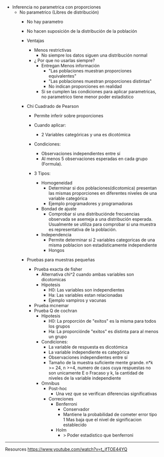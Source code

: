 - Inferencia no parametrica con proporciones
  - No parametrico (Libres de distribución)
    - No hay parametro
    - No hacen suposición de la distribución de la población
    - Ventajas
      - Menos restrictivas
        - No siempre los datos siguen una distribución normal
      - ¿ Por que no usarlas siempre?
        - Entregan Menos información
          - "Las poblaciones muestran proporciones equivalentes"
          - "Las poblaciones muestran proporciones distintas"
          - No indican proporciones en realidad
        - Si se cumplen las condiciones para aplicar parametricas, no parametrico tiene menor poder estadistico
   
    - Chi Cuadrado de Pearson
    
      -  Permite inferir sobre proporciones 
    
      - Cuando aplicar:
        - 2 Variables categóricas y una es dicotómica

      - Condiciones:
        - Observaciones independientes entre sí
        - Al menos 5 observaciones esperadas en cada grupo (Formula).
  
       - 3 Tipos: 
          - Homogeneidad
            - Determinar si dos poblaciones(dicotomica) presentan las mismas proporciones en diferentes niveles de una variable categórica
            - Ejemplo programadores y programadoras
          - Bondad de ajuste
            - Comprobar si una distribuciónde frecuencias observada se asemeja a una distribución esperada. Usualmente se utiliza para comprobar si una muestra es representativa de la población.
          - Independencia
            - Permite determinar si 2 variables categoricas de una misma poblacion son estadisticamente independiente
            - Hongos
    - Pruebas para muestras pequeñas
      - Prueba exacta de fisher
        - Alternativa chi^2 cuando ambas variables son dicotomicas
        - Hipotesis
          - H0: Las variables son independientes
          - Ha: Las variables estan relacionadas
          - Ejemplo vampiros y vacunas
      - Prueba mcnemar
      - Prueba Q de cochran
        - Hipotesis
          - H0: La proporción de "exitos" es la misma para todos los grupos
          - Ha: La proporciónde "exitos" es distinta para al menos un grupo
        - Condiciones:
          - La variable de respuesta es dicotómica
          - La variable independiente es categórica
          - Observaciones independientes entre sí
          - Tamaño de la muestra suficiente mente grande. n*k >= 24, n >=4, numero de caos cuya respuestas no son unicamente E o Fracaso y k, la cantidad de niveles de la variable independiente
        - Omnibus
          - Post-hoc
            - Una vez que se verifican diferencias significativas
          - Correciones
            - Benferroni
              - Conservador 
              - Mantiene la probabilidad de cometer error tipo 1 Mas baja que el nivel de significacion establecido
            - Holm
              - \> Poder estadistico que benferroni 

--- 
Resources
https://www.youtube.com/watch?v=t_jfTOE44YQ

